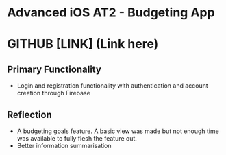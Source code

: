 # Advanced iOS AT2 - Budgeting App

# GITHUB [LINK] (Link here)


## Primary Functionality
 - Login and registration functionality with authentication and account creation through Firebase
 
 ## Reflection
 
 - A budgeting goals feature. A basic view was made but not enough time was available to fully flesh the feature out.
 - Better information summarisation
